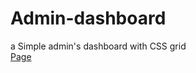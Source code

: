 # Admin-dashboard
a Simple admin's dashboard with CSS grid
</br>
[Page](https://arezoomgh.github.io/Etch-A-Sketch/)
